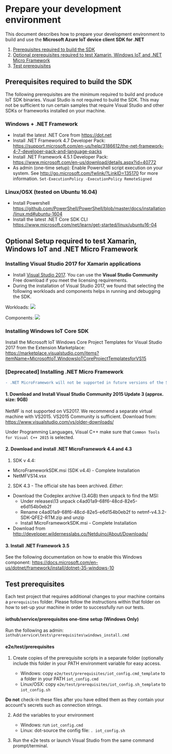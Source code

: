 # Prepare your development environment

This document describes how to prepare your development environment to build and use the **Microsoft Azure IoT device client SDK for .NET**

1.  [Prerequisites required to build the SDK](#min_setup)
2.  [Optional prerequisites required to test Xamarin, Windows IoT and .NET Micro Framework](#advanced)
3.  [Test prerequisites](#testprereq)

<a name="min_setup"/>

## Prerequisites required to build the SDK

The following prerequisites are the minimum required to build and produce IoT SDK binaries. Visual Studio is not required to build the SDK.
This may not be sufficient to run certain samples that require Visual Studio and other SDKs or frameworks installed on your machine.

### Windows + .NET Framework

- Install the latest .NET Core from https://dot.net
- Install .NET Framework 4.7 Developer Pack: https://support.microsoft.com/en-us/help/3186612/the-net-framework-4-7-developer-pack-and-language-packs
- Install .NET Framework 4.5.1 Developer Pack: https://www.microsoft.com/en-us/download/details.aspx?id=40772
- As admin (one-time setup):
    Enable Powershell script execution on your system. See http://go.microsoft.com/fwlink/?LinkID=135170 for more information.
    `Set-ExecutionPolicy -ExecutionPolicy RemoteSigned`

### Linux/OSX (tested on Ubuntu 16.04)

- Install Powershell https://github.com/PowerShell/PowerShell/blob/master/docs/installation/linux.md#ubuntu-1604
- Install the latest .NET Core SDK CLI https://www.microsoft.com/net/learn/get-started/linux/ubuntu16-04

<a name="advanced"/>

## Optional Setup required to test Xamarin, Windows IoT and .NET Micro Framework

### Installing Visual Studio 2017 for Xamarin applications

- Install [Visual Studio 2017][visual-studio]. You can use the **Visual Studio Community** Free download if you meet the licensing requirements.
- During the installation of Visual Studio 2017, we found that selecting the following workloads and components helps in running and debugging the SDK.

Workloads:
![](./workloads.png)

Components:
![](./components.png)

### Installing Windows IoT Core SDK

Install the Microsoft IoT Windows Core Project Templates for Visual Studio 2017 from the Extension Marketplace: 
	https://marketplace.visualstudio.com/items?itemName=MicrosoftIoT.WindowsIoTCoreProjectTemplatesforVS15

### [Deprecated] Installing .NET Micro Framework

```diff
- .NET MicroFramework will not be supported in future versions of the SDK.
```

#### 1. Download and Install Visual Studio Community 2015 Update 3 (approx. size: 9GB)

NetMF is not supported on VS2017. We recommend a separate virtual machine with VS2015.
VS2015 Community is sufficient. Download from: https://www.visualstudio.com/vs/older-downloads/

Under Programming Languages, Visual C++ make sure that `Common Tools for Visual C++ 2015` is selected.

#### 2. Download and install .NET MicroFramework 4.4 and 4.3

1. SDK v 4.4: 
  * MicroFrameworkSDK.msi  (SDK v4.4) - Complete Installation
  * NetMFVS14.vsx
		
2. SDK 4.3 - The official site has been archived. *Either*:
  * Download the Codeplex archive (3.4GB) then unpack to find the MSI:
    * Under releases\13 unpack c4ad01a9-68f6-48cd-82e5-e6d154b0eb2f
    * Rename c4ad01a9-68f6-48cd-82e5-e6d154b0eb2f to netmf-v4.3.2-SDK-QFE2-RTM.zip and unzip
    * Install MicroFrameworkSDK.msi - Complete Installation
  * Download from http://developer.wildernesslabs.co/Netduino/About/Downloads/
  
#### 3. Install .NET Framework 3.5

See the following documentation on how to enable this Windows component: https://docs.microsoft.com/en-us/dotnet/framework/install/dotnet-35-windows-10

<a name="testprereq"/>

## Test prerequisites

Each test project that requires additional changes to your machine contains a `prerequisites` folder. Please follow the instructions within that folder on how to set-up your machine in order to successfully run our tests.

#### iothub/service/prerequisites one-time setup (Windows Only)
Run the following as admin: `iothub\service\tests\prerequisites\windows_install.cmd`

#### e2e/test/prerequisites

1. Create copies of the prerequisite scripts in a separate folder (optionally include this folder in your PATH environment variable for easy access. 

    * Windows: copy `e2e/test/prerequisites/iot_config.cmd_template` to a folder in your PATH `iot_config.cmd`
    * Linux/OSX: copy `e2e/test/prerequisites/iot_config.sh_template` to `iot_config.sh`

**Do not** check-in these files after you have edited them as they contain your account's secrets such as connection strings.

2. Add the variables to your environment

    * Windows: run `iot_config.cmd`
    * Linux: dot-source the config file: `. iot_config.sh` 

3. Run the e2e tests or launch Visual Studio from the same command prompt/terminal.

[visual-studio]: https://www.visualstudio.com/
[readme]: ../readme.md
[lnk-sdk-vs2015]: http://go.microsoft.com/fwlink/?LinkId=518003
[lnk-sdk-vs2013]: http://go.microsoft.com/fwlink/?LinkId=323510
[lnk-sdk-vs2012]: http://go.microsoft.com/fwlink/?LinkId=323511
[lnk-visualstudio-xamarin]: https://msdn.microsoft.com/en-us/library/mt299001.aspx
[lnk-NuGet-package]:https://www.nuget.org/packages/Microsoft.Azure.Devices.Client
[lnk-NuGet-package_pcl]:https://www.nuget.org/packages/Microsoft.Azure.Devices.Client.PCL
[lnk-azure-iot]:https://github.com/Azure/azure-iot-sdks
[NuGet-Package-Manager]:https://visualstudiogallery.msdn.microsoft.com/5d345edc-2e2d-4a9c-b73b-d53956dc458d
[NuGet]:https://www.nuget.org/
[PCL]:https://msdn.microsoft.com/en-us/library/gg597391(v=vs.110).aspx
[UWP]:https://msdn.microsoft.com/en-us/windows/uwp/get-started/universal-application-platform-guide
[.NET]:https://www.microsoft.com/net
[UWP]:https://msdn.microsoft.com/en-us/windows/uwp/winrt-components/index
[Xamarin]:https://www.xamarin.com/